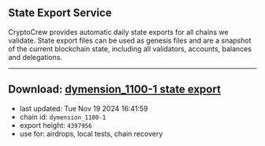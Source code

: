 ## State Export Service
CryptoCrew provides automatic daily state exports for all chains we validate. State export files can be used as genesis files and are a snapshot of the current blockchain state, including all validators, accounts, balances and delegations.

---
**Download: [dymension_1100-1 state export](https://dl-eu2.ccvalidators.com/SERVICE/dymension/dymension_1100-1_export_4397956.json)**
---

- last updated: Tue Nov 19 2024 16:41:59
- chain id: `dymension_1100-1`
- export height: `4397956`
- use for: airdrops, local tests, chain recovery
